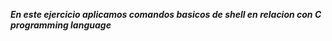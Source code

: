 ***En este ejercicio aplicamos 
comandos basicos de shell en relacion 
con C programming language***